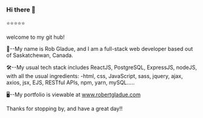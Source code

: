 ### Hi there 👋
⭐️⭐️⭐️⭐️⭐️

welcome to my git hub!

👋--My name is Rob Gladue, and I am a full-stack web developer based out of Saskatchewan, Canada.


🛠--My usual tech stack includes ReactJS, PostgreSQL, ExpressJS, nodeJS, with all the usual ingredients:
-html, css, JavaScript, sass, jquery, ajax, axios, jsx, EJS, RESTful APIs, npm, yarn, mySQL.....

🖥--My portfolio is viewable at www.robertgladue.com

Thanks for stopping by, and have a great day!!




